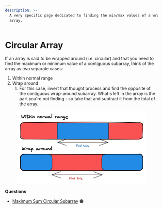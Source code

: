 ```yaml
---
description: >-
  A very specific page dedicated to finding the min/max values of a wrap-around
  array.
---
```


# Circular Array

If an array is said to be wrapped around (i.e. circular) and that you need to find the maximum or minimum value of a contiguous subarray, think of the array as two separate cases:

1. Within normal range
2. Wrap around
   1. For this case, invert that thought process and find the opposite of the contiguous wrap-around subarray. What's left in the array is the part you're not finding - so take that and subtract it from the total of the array.

<figure><img src="../.gitbook/assets/circular-array.png" alt=""><figcaption></figcaption></figure>

**Questions**

* [Maximum Sum Circular Subarray](https://leetcode.com/problems/maximum-sum-circular-subarray) 🟠
